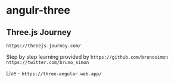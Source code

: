 # angulr-three

## Three.js Journey 

`https://threejs-journey.com/`

Step by step learning provided by `https://github.com/brunosimon`
`https://twitter.com/bruno_simon`

Live - `https://three-angular.web.app/`